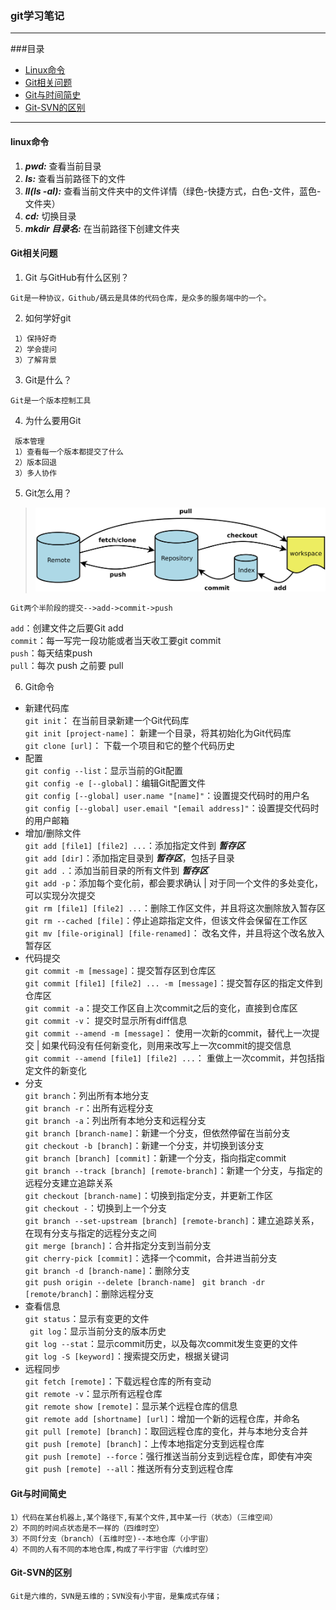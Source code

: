 ### git学习笔记
---

###目录
- [Linux命令](#linux命令)
- [Git相关问题](#git相关问题)
- [Git与时间简史](#git与时间简史)
- [Git-SVN的区别](#git-svn的区别)

---    

#### linux命令
1. ***pwd:*** 查看当前目录
2. ***ls:*** 查看当前路径下的文件
3. ***ll(ls -al):*** 查看当前文件夹中的文件详情（绿色-快捷方式，白色-文件，蓝色-文件夹）
4. ***cd:*** 切换目录
5. ***mkdir 目录名:*** 在当前路径下创建文件夹

#### Git相关问题
1. Git 与GitHub有什么区别？
```
Git是一种协议，Github/碼云是具体的代码仓库，是众多的服务端中的一个。
```
2. 如何学好git
```
 1）保持好奇
 2）学会提问
 3）了解背景
```
3. Git是什么？
```
Git是一个版本控制工具
```
4. 为什么要用Git
```
 版本管理
 1）查看每一个版本都提交了什么
 2）版本回退
 3）多人协作
```
5. Git怎么用？
>![git](./src/img/git.png)

    Git两个半阶段的提交-->add->commit->push  
 `add`：创建文件之后要Git add  
 `commit`：每一写完一段功能或者当天收工要git commit  
 `push`：每天结束push  
 `pull`：每次 push 之前要 pull

6. Git命令
- 新建代码库  
`git init`： 在当前目录新建一个Git代码库  
`git init [project-name]`： 新建一个目录，将其初始化为Git代码库  
`git clone [url]`： 下载一个项目和它的整个代码历史
- 配置  
`git config --list`：显示当前的Git配置  
`git config -e [--global]`：编辑Git配置文件  
`git config [--global] user.name "[name]"`：设置提交代码时的用户名  
`git config [--global] user.email "[email address]"`：设置提交代码时的用户邮箱  
- 增加/删除文件  
`git add [file1] [file2] ...`：添加指定文件到 ***暂存区***  
`git add [dir]`：添加指定目录到 ***暂存区***，包括子目录  
`git add .`：添加当前目录的所有文件到 ***暂存区***  
`git add -p`：添加每个变化前，都会要求确认 | 对于同一个文件的多处变化，可以实现分次提交  
`git rm [file1] [file2] ...`：删除工作区文件，并且将这次删除放入暂存区  
`git rm --cached [file]`：停止追踪指定文件，但该文件会保留在工作区  
`git mv [file-original] [file-renamed]`： 改名文件，并且将这个改名放入暂存区  
- 代码提交  
`git commit -m [message]`：提交暂存区到仓库区  
`git commit [file1] [file2] ... -m [message]`：提交暂存区的指定文件到仓库区  
`git commit -a`：提交工作区自上次commit之后的变化，直接到仓库区  
`git commit -v`： 提交时显示所有diff信息  
`git commit --amend -m [message]`： 使用一次新的commit，替代上一次提交 | 如果代码没有任何新变化，则用来改写上一次commit的提交信息  
`git commit --amend [file1] [file2] ...`： 重做上一次commit，并包括指定文件的新变化  
- 分支  
`git branch`：列出所有本地分支  
`git branch -r`：出所有远程分支  
`git branch -a`：列出所有本地分支和远程分支  
`git branch [branch-name]`：新建一个分支，但依然停留在当前分支  
`git checkout -b [branch]`：新建一个分支，并切换到该分支  
`git branch [branch] [commit]`：新建一个分支，指向指定commit  
`git branch --track [branch] [remote-branch]`：新建一个分支，与指定的远程分支建立追踪关系  
`git checkout [branch-name]`：切换到指定分支，并更新工作区  
`git checkout -`：切换到上一个分支  
`git branch --set-upstream [branch] [remote-branch]`：建立追踪关系，在现有分支与指定的远程分支之间  
`git merge [branch]`：合并指定分支到当前分支  
`git cherry-pick [commit]`：选择一个commit，合并进当前分支  
`git branch -d [branch-name]`：删除分支  
`git push origin --delete [branch-name]` ` git branch -dr [remote/branch]`：删除远程分支  
- 查看信息  
`git status`：显示有变更的文件  
` git log`：显示当前分支的版本历史  
`git log --stat`：显示commit历史，以及每次commit发生变更的文件  
`git log -S [keyword]`：搜索提交历史，根据关键词  
- 远程同步  
`git fetch [remote]`：下载远程仓库的所有变动  
`git remote -v`：显示所有远程仓库  
`git remote show [remote]`：显示某个远程仓库的信息  
`git remote add [shortname] [url]`：增加一个新的远程仓库，并命名  
`git pull [remote] [branch]`：取回远程仓库的变化，并与本地分支合并  
`git push [remote] [branch]`：上传本地指定分支到远程仓库  
`git push [remote] --force`：强行推送当前分支到远程仓库，即使有冲突  
`git push [remote] --all`：推送所有分支到远程仓库  

#### Git与时间简史
```
1）代码在某台机器上,某个路径下,有某个文件,其中某一行（状态）（三维空间）  
2）不同的时间点状态是不一样的（四维时空）
3）不同f分支（branch）(五维时空)--本地仓库（小宇宙）
4）不同的人有不同的本地仓库,构成了平行宇宙（六维时空）
```
#### Git-SVN的区别
```
Git是六维的，SVN是五维的；SVN没有小宇宙，是集成式存储；
```
